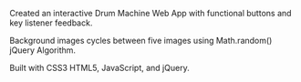 Created an interactive Drum Machine Web App with functional buttons and key listener feedback. 

Background images cycles between five images using Math.random() jQuery Algorithm. 

Built with CSS3 HTML5, JavaScript, and jQuery.
